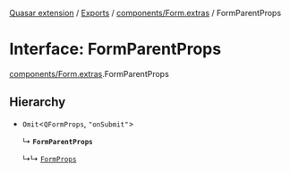 [Quasar extension](../index.md) / [Exports](../modules.md) / [components/Form.extras](../modules/components_Form_extras.md) / FormParentProps

# Interface: FormParentProps

[components/Form.extras](../modules/components_Form_extras.md).FormParentProps

## Hierarchy

- `Omit`<`QFormProps`, ``"onSubmit"``\>

  ↳ **`FormParentProps`**

  ↳↳ [`FormProps`](components_Form_extras.FormProps.md)
